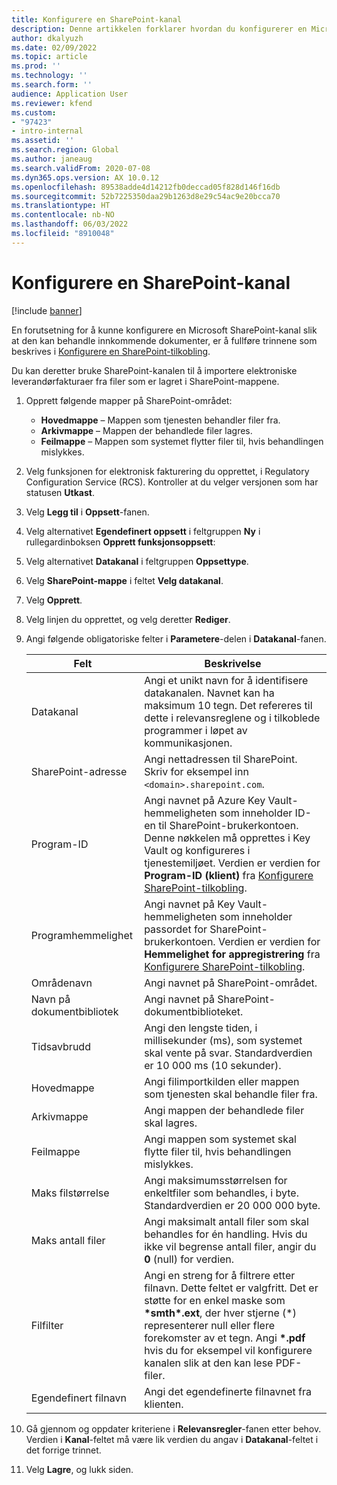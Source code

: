 ```yaml
---
title: Konfigurere en SharePoint-kanal
description: Denne artikkelen forklarer hvordan du konfigurerer en Microsoft SharePoint-kanal slik at den kan behandle innkommende elektroniske fakturaer.
author: dkalyuzh
ms.date: 02/09/2022
ms.topic: article
ms.prod: ''
ms.technology: ''
ms.search.form: ''
audience: Application User
ms.reviewer: kfend
ms.custom:
- "97423"
- intro-internal
ms.assetid: ''
ms.search.region: Global
ms.author: janeaug
ms.search.validFrom: 2020-07-08
ms.dyn365.ops.version: AX 10.0.12
ms.openlocfilehash: 89538adde4d14212fb0deccad05f828d146f16db
ms.sourcegitcommit: 52b7225350daa29b1263d8e29c54ac9e20bcca70
ms.translationtype: HT
ms.contentlocale: nb-NO
ms.lasthandoff: 06/03/2022
ms.locfileid: "8910048"
---
```

# <a name="configure-a-sharepoint-channel"></a>Konfigurere en SharePoint-kanal

[!include [banner](../includes/banner.md)]

En forutsetning for å kunne konfigurere en Microsoft SharePoint-kanal slik at den kan behandle innkommende dokumenter, er å fullføre trinnene som beskrives i [Konfigurere en SharePoint-tilkobling](e-invoicing-create-sharepoint-connection.md).

Du kan deretter bruke SharePoint-kanalen til å importere elektroniske leverandørfakturaer fra filer som er lagret i SharePoint-mappene.

1. Opprett følgende mapper på SharePoint-området:

    - **Hovedmappe** – Mappen som tjenesten behandler filer fra.
    - **Arkivmappe** – Mappen der behandlede filer lagres.
    - **Feilmappe** – Mappen som systemet flytter filer til, hvis behandlingen mislykkes.

2. Velg funksjonen for elektronisk fakturering du opprettet, i Regulatory Configuration Service (RCS). Kontroller at du velger versjonen som har statusen **Utkast**.
3. Velg **Legg til** i **Oppsett**-fanen.
4. Velg alternativet **Egendefinert oppsett** i feltgruppen **Ny** i rullegardinboksen **Opprett funksjonsoppsett**:
5. Velg alternativet **Datakanal** i feltgruppen **Oppsettype**.
6. Velg **SharePoint-mappe** i feltet **Velg datakanal**.
7. Velg **Opprett**.
8. Velg linjen du opprettet, og velg deretter **Rediger**.
9. Angi følgende obligatoriske felter i **Parametere**-delen i **Datakanal**-fanen.

    | Felt                 | Beskrivelse |
    |-----------------------|-------------|
    | Datakanal          | Angi et unikt navn for å identifisere datakanalen. Navnet kan ha maksimum 10 tegn. Det refereres til dette i relevansreglene og i tilkoblede programmer i løpet av kommunikasjonen. |
    | SharePoint-adresse    | Angi nettadressen til SharePoint. Skriv for eksempel inn `<domain>.sharepoint.com`. |
    | Program-ID        | Angi navnet på Azure Key Vault-hemmeligheten som inneholder ID-en til SharePoint-brukerkontoen. Denne nøkkelen må opprettes i Key Vault og konfigureres i tjenestemiljøet. Verdien er verdien for **Program-ID (klient)** fra [Konfigurere SharePoint-tilkobling](e-invoicing-create-sharepoint-connection.md). |
    | Programhemmelighet    | Angi navnet på Key Vault-hemmeligheten som inneholder passordet for SharePoint-brukerkontoen. Verdien er verdien for **Hemmelighet for appregistrering** fra [Konfigurere SharePoint-tilkobling](e-invoicing-create-sharepoint-connection.md). |
    | Områdenavn             | Angi navnet på SharePoint-området. |
    | Navn på dokumentbibliotek | Angi navnet på SharePoint-dokumentbiblioteket. |
    | Tidsavbrudd               | Angi den lengste tiden, i millisekunder (ms), som systemet skal vente på svar. Standardverdien er 10 000 ms (10 sekunder). |
    | Hovedmappe           | Angi filimportkilden eller mappen som tjenesten skal behandle filer fra. |
    | Arkivmappe        | Angi mappen der behandlede filer skal lagres. |
    | Feilmappe          | Angi mappen som systemet skal flytte filer til, hvis behandlingen mislykkes. |
    | Maks filstørrelse         | Angi maksimumsstørrelsen for enkeltfiler som behandles, i byte. Standardverdien er 20 000 000 byte. |
    | Maks antall filer      | Angi maksimalt antall filer som skal behandles for én handling. Hvis du ikke vil begrense antall filer, angir du **0** (null) for verdien. |
    | Filfilter           | Angi en streng for å filtrere etter filnavn. Dette feltet er valgfritt. Det er støtte for en enkel maske som **\*smth\*.ext**, der hver stjerne (\*) representerer null eller flere forekomster av et tegn. Angi **\*.pdf** hvis du for eksempel vil konfigurere kanalen slik at den kan lese PDF-filer. |
    | Egendefinert filnavn      | Angi det egendefinerte filnavnet fra klienten. |

10. Gå gjennom og oppdater kriteriene i **Relevansregler**-fanen etter behov. Verdien i **Kanal**-feltet må være lik verdien du angav i **Datakanal**-feltet i det forrige trinnet.
11. Velg **Lagre**, og lukk siden.
